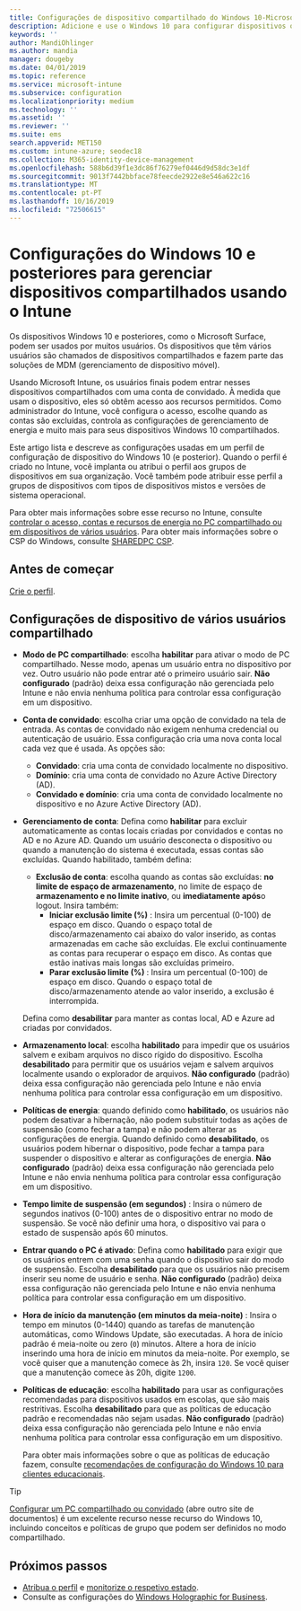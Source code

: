 ```yaml
---
title: Configurações de dispositivo compartilhado do Windows 10-Microsoft Intune-Azure | Microsoft Docs
description: Adicione e use o Windows 10 para configurar dispositivos que são compartilhados ou usados por vários usuários no Microsoft Intune. Veja uma lista de todas as configurações e o que elas fazem nos dispositivos, incluindo o Microsoft Surface. Controle contas de convidado, gerencie contas e exclua contas inativas, permita ou Evite salvar no armazenamento local, defina opções de energia e suspensão, escolha quando as atualizações são instaladas e use dispositivos em ambientes de educação em um perfil de configuração de dispositivo.
keywords: ''
author: MandiOhlinger
ms.author: mandia
manager: dougeby
ms.date: 04/01/2019
ms.topic: reference
ms.service: microsoft-intune
ms.subservice: configuration
ms.localizationpriority: medium
ms.technology: ''
ms.assetid: ''
ms.reviewer: ''
ms.suite: ems
search.appverid: MET150
ms.custom: intune-azure; seodec18
ms.collection: M365-identity-device-management
ms.openlocfilehash: 588b6d39f1e3dc86f76279ef0446d9d58dc3e1df
ms.sourcegitcommit: 9013f7442bbface78feecde2922e8e546a622c16
ms.translationtype: MT
ms.contentlocale: pt-PT
ms.lasthandoff: 10/16/2019
ms.locfileid: "72506615"
---
```

# <a name="windows-10-and-later-settings-to-manage-shared-devices-using-intune"></a>Configurações do Windows 10 e posteriores para gerenciar dispositivos compartilhados usando o Intune

Os dispositivos Windows 10 e posteriores, como o Microsoft Surface, podem ser usados por muitos usuários. Os dispositivos que têm vários usuários são chamados de dispositivos compartilhados e fazem parte das soluções de MDM (gerenciamento de dispositivo móvel).

Usando Microsoft Intune, os usuários finais podem entrar nesses dispositivos compartilhados com uma conta de convidado. À medida que usam o dispositivo, eles só obtêm acesso aos recursos permitidos. Como administrador do Intune, você configura o acesso, escolhe quando as contas são excluídas, controla as configurações de gerenciamento de energia e muito mais para seus dispositivos Windows 10 compartilhados.

Este artigo lista e descreve as configurações usadas em um perfil de configuração de dispositivo do Windows 10 (e posterior). Quando o perfil é criado no Intune, você implanta ou atribui o perfil aos grupos de dispositivos em sua organização. Você também pode atribuir esse perfil a grupos de dispositivos com tipos de dispositivos mistos e versões de sistema operacional.

Para obter mais informações sobre esse recurso no Intune, consulte [controlar o acesso, contas e recursos de energia no PC compartilhado ou em dispositivos de vários usuários](shared-user-device-settings.md). Para obter mais informações sobre o CSP do Windows, consulte [SHAREDPC CSP](https://docs.microsoft.com/windows/client-management/mdm/sharedpc-csp).

## <a name="before-your-begin"></a>Antes de começar

[Crie o perfil](shared-user-device-settings.md).

## <a name="shared-multi-user-device-settings"></a>Configurações de dispositivo de vários usuários compartilhado

- **Modo de PC compartilhado**: escolha **habilitar** para ativar o modo de PC compartilhado. Nesse modo, apenas um usuário entra no dispositivo por vez. Outro usuário não pode entrar até o primeiro usuário sair. **Não configurado** (padrão) deixa essa configuração não gerenciada pelo Intune e não envia nenhuma política para controlar essa configuração em um dispositivo.
- **Conta de convidado**: escolha criar uma opção de convidado na tela de entrada. As contas de convidado não exigem nenhuma credencial ou autenticação de usuário. Essa configuração cria uma nova conta local cada vez que é usada. As opções são:
  - **Convidado**: cria uma conta de convidado localmente no dispositivo.
  - **Domínio**: cria uma conta de convidado no Azure Active Directory (AD).
  - **Convidado e domínio**: cria uma conta de convidado localmente no dispositivo e no Azure Active Directory (AD).
- **Gerenciamento de conta**: Defina como **habilitar** para excluir automaticamente as contas locais criadas por convidados e contas no AD e no Azure AD. Quando um usuário desconecta o dispositivo ou quando a manutenção do sistema é executada, essas contas são excluídas. Quando habilitado, também defina:
  - **Exclusão de conta**: escolha quando as contas são excluídas: **no limite de espaço de armazenamento**, no limite de espaço de **armazenamento e no limite inativo**, ou **imediatamente após**o logout. Insira também:
    - **Iniciar exclusão limite (%)** : Insira um percentual (0-100) de espaço em disco. Quando o espaço total de disco/armazenamento cai abaixo do valor inserido, as contas armazenadas em cache são excluídas. Ele exclui continuamente as contas para recuperar o espaço em disco. As contas que estão inativas mais longas são excluídas primeiro.
    - **Parar exclusão limite (%)** : Insira um percentual (0-100) de espaço em disco. Quando o espaço total de disco/armazenamento atende ao valor inserido, a exclusão é interrompida.

  Defina como **desabilitar** para manter as contas local, AD e Azure ad criadas por convidados.

- **Armazenamento local**: escolha **habilitado** para impedir que os usuários salvem e exibam arquivos no disco rígido do dispositivo. Escolha **desabilitado** para permitir que os usuários vejam e salvem arquivos localmente usando o explorador de arquivos. **Não configurado** (padrão) deixa essa configuração não gerenciada pelo Intune e não envia nenhuma política para controlar essa configuração em um dispositivo.
- **Políticas de energia**: quando definido como **habilitado**, os usuários não podem desativar a hibernação, não podem substituir todas as ações de suspensão (como fechar a tampa) e não podem alterar as configurações de energia. Quando definido como **desabilitado**, os usuários podem hibernar o dispositivo, pode fechar a tampa para suspender o dispositivo e alterar as configurações de energia. **Não configurado** (padrão) deixa essa configuração não gerenciada pelo Intune e não envia nenhuma política para controlar essa configuração em um dispositivo.
- **Tempo limite de suspensão (em segundos)** : Insira o número de segundos inativos (0-100) antes de o dispositivo entrar no modo de suspensão. Se você não definir uma hora, o dispositivo vai para o estado de suspensão após 60 minutos.
- **Entrar quando o PC é ativado**: Defina como **habilitado** para exigir que os usuários entrem com uma senha quando o dispositivo sair do modo de suspensão. Escolha **desabilitado** para que os usuários não precisem inserir seu nome de usuário e senha. **Não configurado** (padrão) deixa essa configuração não gerenciada pelo Intune e não envia nenhuma política para controlar essa configuração em um dispositivo.
- **Hora de início da manutenção (em minutos da meia-noite)** : Insira o tempo em minutos (0-1440) quando as tarefas de manutenção automáticas, como Windows Update, são executadas. A hora de início padrão é meia-noite ou zero (`0`) minutos. Altere a hora de início inserindo uma hora de início em minutos da meia-noite. Por exemplo, se você quiser que a manutenção comece às 2h, insira `120`. Se você quiser que a manutenção comece às 20h, digite `1200`.
- **Políticas de educação**: escolha **habilitado** para usar as configurações recomendadas para dispositivos usados em escolas, que são mais restritivas. Escolha **desabilitado** para que as políticas de educação padrão e recomendadas não sejam usadas. **Não configurado** (padrão) deixa essa configuração não gerenciada pelo Intune e não envia nenhuma política para controlar essa configuração em um dispositivo.

  Para obter mais informações sobre o que as políticas de educação fazem, consulte [recomendações de configuração do Windows 10 para clientes educacionais](https://docs.microsoft.com/education/windows/configure-windows-for-education).

> [!TIP]
> [Configurar um PC compartilhado ou convidado](https://docs.microsoft.com/windows/configuration/set-up-shared-or-guest-pc) (abre outro site de documentos) é um excelente recurso nesse recurso do Windows 10, incluindo conceitos e políticas de grupo que podem ser definidos no modo compartilhado.

## <a name="next-steps"></a>Próximos passos

- [Atribua o perfil](device-profile-assign.md) e [monitorize o respetivo estado](device-profile-monitor.md).
- Consulte as configurações do [Windows Holographic for Business](shared-user-device-settings-windows-holographic.md).
